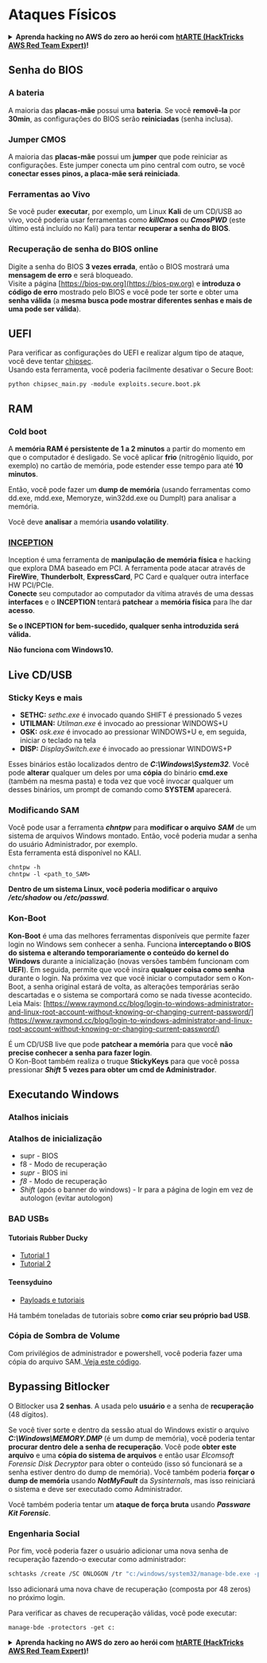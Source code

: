 # Ataques Físicos

<details>

<summary><strong>Aprenda hacking no AWS do zero ao herói com</strong> <a href="https://training.hacktricks.xyz/courses/arte"><strong>htARTE (HackTricks AWS Red Team Expert)</strong></a><strong>!</strong></summary>

Outras formas de apoiar o HackTricks:

* Se você quer ver sua **empresa anunciada no HackTricks** ou **baixar o HackTricks em PDF**, confira os [**PLANOS DE ASSINATURA**](https://github.com/sponsors/carlospolop)!
* Adquira o [**material oficial PEASS & HackTricks**](https://peass.creator-spring.com)
* Descubra [**A Família PEASS**](https://opensea.io/collection/the-peass-family), nossa coleção de [**NFTs**](https://opensea.io/collection/the-peass-family) exclusivos
* **Junte-se ao grupo** 💬 [**Discord**](https://discord.gg/hRep4RUj7f) ou ao grupo [**telegram**](https://t.me/peass) ou **siga-me** no **Twitter** 🐦 [**@carlospolopm**](https://twitter.com/carlospolopm)**.**
* **Compartilhe suas técnicas de hacking enviando PRs para os repositórios do** [**HackTricks**](https://github.com/carlospolop/hacktricks) e [**HackTricks Cloud**](https://github.com/carlospolop/hacktricks-cloud) no github.

</details>

## Senha do BIOS

### A bateria

A maioria das **placas-mãe** possui uma **bateria**. Se você **removê-la** por **30min**, as configurações do BIOS serão **reiniciadas** (senha inclusa).

### Jumper CMOS

A maioria das **placas-mãe** possui um **jumper** que pode reiniciar as configurações. Este jumper conecta um pino central com outro, se você **conectar esses pinos, a placa-mãe será reiniciada**.

### Ferramentas ao Vivo

Se você puder **executar**, por exemplo, um Linux **Kali** de um CD/USB ao vivo, você poderia usar ferramentas como _**killCmos**_ ou _**CmosPWD**_ (este último está incluído no Kali) para tentar **recuperar a senha do BIOS**.

### Recuperação de senha do BIOS online

Digite a senha do BIOS **3 vezes errada**, então o BIOS mostrará uma **mensagem de erro** e será bloqueado.\
Visite a página [https://bios-pw.org](https://bios-pw.org) e **introduza o código de erro** mostrado pelo BIOS e você pode ter sorte e obter uma **senha válida** (a **mesma busca pode mostrar diferentes senhas e mais de uma pode ser válida**).

## UEFI

Para verificar as configurações do UEFI e realizar algum tipo de ataque, você deve tentar [chipsec](https://github.com/chipsec/chipsec/blob/master/chipsec-manual.pdf).\
Usando esta ferramenta, você poderia facilmente desativar o Secure Boot:
```
python chipsec_main.py -module exploits.secure.boot.pk
```
## RAM

### Cold boot

A **memória RAM é persistente de 1 a 2 minutos** a partir do momento em que o computador é desligado. Se você aplicar **frio** (nitrogênio líquido, por exemplo) no cartão de memória, pode estender esse tempo para até **10 minutos**.

Então, você pode fazer um **dump de memória** (usando ferramentas como dd.exe, mdd.exe, Memoryze, win32dd.exe ou DumpIt) para analisar a memória.

Você deve **analisar** a memória **usando volatility**.

### [INCEPTION](https://github.com/carmaa/inception)

Inception é uma ferramenta de **manipulação de memória física** e hacking que explora DMA baseado em PCI. A ferramenta pode atacar através de **FireWire**, **Thunderbolt**, **ExpressCard**, PC Card e qualquer outra interface HW PCI/PCIe.\
**Conecte** seu computador ao computador da vítima através de uma dessas **interfaces** e o **INCEPTION** tentará **patchear** a **memória física** para lhe dar **acesso**.

**Se o INCEPTION for bem-sucedido, qualquer senha introduzida será válida.**

**Não funciona com Windows10.**

## Live CD/USB

### Sticky Keys e mais

* **SETHC:** _sethc.exe_ é invocado quando SHIFT é pressionado 5 vezes
* **UTILMAN:** _Utilman.exe_ é invocado ao pressionar WINDOWS+U
* **OSK:** _osk.exe_ é invocado ao pressionar WINDOWS+U e, em seguida, iniciar o teclado na tela
* **DISP:** _DisplaySwitch.exe_ é invocado ao pressionar WINDOWS+P

Esses binários estão localizados dentro de _**C:\Windows\System32**_. Você pode **alterar** qualquer um deles por uma **cópia** do binário **cmd.exe** (também na mesma pasta) e toda vez que você invocar qualquer um desses binários, um prompt de comando como **SYSTEM** aparecerá.

### Modificando SAM

Você pode usar a ferramenta _**chntpw**_ para **modificar o arquivo** _**SAM**_ de um sistema de arquivos Windows montado. Então, você poderia mudar a senha do usuário Administrador, por exemplo.\
Esta ferramenta está disponível no KALI.
```
chntpw -h
chntpw -l <path_to_SAM>
```
**Dentro de um sistema Linux, você poderia modificar o arquivo** _**/etc/shadow**_ **ou** _**/etc/passwd**_.

### **Kon-Boot**

**Kon-Boot** é uma das melhores ferramentas disponíveis que permite fazer login no Windows sem conhecer a senha. Funciona **interceptando o BIOS do sistema e alterando temporariamente o conteúdo do kernel do Windows** durante a inicialização (novas versões também funcionam com **UEFI**). Em seguida, permite que você insira **qualquer coisa como senha** durante o login. Na próxima vez que você iniciar o computador sem o Kon-Boot, a senha original estará de volta, as alterações temporárias serão descartadas e o sistema se comportará como se nada tivesse acontecido.\
Leia Mais: [https://www.raymond.cc/blog/login-to-windows-administrator-and-linux-root-account-without-knowing-or-changing-current-password/](https://www.raymond.cc/blog/login-to-windows-administrator-and-linux-root-account-without-knowing-or-changing-current-password/)

É um CD/USB live que pode **patchear a memória** para que você **não precise conhecer a senha para fazer login**.\
O Kon-Boot também realiza o truque **StickyKeys** para que você possa pressionar _**Shift**_ **5 vezes para obter um cmd de Administrador**.

## **Executando Windows**

### Atalhos iniciais

### Atalhos de inicialização

* supr - BIOS
* f8 - Modo de recuperação
* _supr_ - BIOS ini
* _f8_ - Modo de recuperação
* _Shift_ (após o banner do windows) - Ir para a página de login em vez de autologon (evitar autologon)

### **BAD USBs**

#### **Tutoriais Rubber Ducky**

* [Tutorial 1](https://github.com/hak5darren/USB-Rubber-Ducky/wiki/Tutorials)
* [Tutorial 2](https://blog.hartleybrody.com/rubber-ducky-guide/)

#### **Teensyduino**

* [Payloads e tutoriais](https://github.com/Screetsec/Pateensy)

Há também toneladas de tutoriais sobre **como criar seu próprio bad USB**.

### Cópia de Sombra de Volume

Com privilégios de administrador e powershell, você poderia fazer uma cópia do arquivo SAM.[ Veja este código](../windows-hardening/basic-powershell-for-pentesters/#volume-shadow-copy).

## Bypassing Bitlocker

O Bitlocker usa **2 senhas**. A usada pelo **usuário** e a senha de **recuperação** (48 dígitos).

Se você tiver sorte e dentro da sessão atual do Windows existir o arquivo _**C:\Windows\MEMORY.DMP**_ (é um dump de memória), você poderia tentar **procurar dentro dele a senha de recuperação**. Você pode **obter este arquivo** e uma **cópia do sistema de arquivos** e então usar _Elcomsoft Forensic Disk Decryptor_ para obter o conteúdo (isso só funcionará se a senha estiver dentro do dump de memória). Você também poderia **forçar o dump de memória** usando _**NotMyFault**_ da _Sysinternals_, mas isso reiniciará o sistema e deve ser executado como Administrador.

Você também poderia tentar um **ataque de força bruta** usando _**Passware Kit Forensic**_.

### Engenharia Social

Por fim, você poderia fazer o usuário adicionar uma nova senha de recuperação fazendo-o executar como administrador:
```bash
schtasks /create /SC ONLOGON /tr "c:/windows/system32/manage-bde.exe -protectors -add c: -rp 000000-000000-000000-000000-000000-000000-000000-000000" /tn tarea /RU SYSTEM /f
```
Isso adicionará uma nova chave de recuperação (composta por 48 zeros) no próximo login.

Para verificar as chaves de recuperação válidas, você pode executar:
```
manage-bde -protectors -get c:
```
<details>

<summary><strong>Aprenda hacking no AWS do zero ao herói com</strong> <a href="https://training.hacktricks.xyz/courses/arte"><strong>htARTE (HackTricks AWS Red Team Expert)</strong></a><strong>!</strong></summary>

Outras formas de apoiar o HackTricks:

* Se você quer ver sua **empresa anunciada no HackTricks** ou **baixar o HackTricks em PDF**, confira os [**PLANOS DE ASSINATURA**](https://github.com/sponsors/carlospolop)!
* Adquira o [**material oficial PEASS & HackTricks**](https://peass.creator-spring.com)
* Descubra [**A Família PEASS**](https://opensea.io/collection/the-peass-family), nossa coleção exclusiva de [**NFTs**](https://opensea.io/collection/the-peass-family)
* **Junte-se ao grupo do** 💬 [**Discord**](https://discord.gg/hRep4RUj7f) ou ao grupo do [**telegram**](https://t.me/peass) ou **siga-me** no **Twitter** 🐦 [**@carlospolopm**](https://twitter.com/carlospolopm)**.**
* **Compartilhe suas técnicas de hacking enviando PRs para os repositórios github do** [**HackTricks**](https://github.com/carlospolop/hacktricks) e [**HackTricks Cloud**](https://github.com/carlospolop/hacktricks-cloud).

</details>
